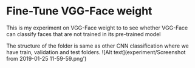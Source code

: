 # Fine-Tune VGG-Face weight
This is my experiment on VGG-Face weight to to see whether VGG-Face can classify faces that are not trained in its pre-trained model

The structure of the folder is same as other CNN classification where we have train, validation and test folders. 
![Alt text](experiment/Screenshot from 2019-01-25 11-59-59.png')
